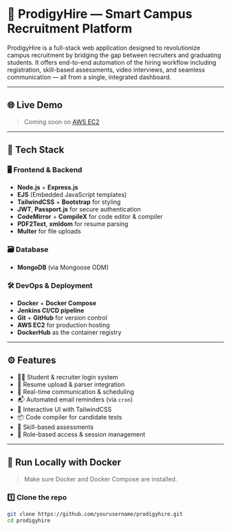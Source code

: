 # 🚀 ProdigyHire — Smart Campus Recruitment Platform

ProdigyHire is a full-stack web application designed to revolutionize campus recruitment by bridging the gap between recruiters and graduating students. It offers end-to-end automation of the hiring workflow including registration, skill-based assessments, video interviews, and seamless communication — all from a single, integrated dashboard.

---

## 🌐 Live Demo

> Coming soon on [AWS EC2](http://your-ec2-ip)

---

## 🧰 Tech Stack

### 🖥️ Frontend & Backend
- **Node.js** + **Express.js**
- **EJS** (Embedded JavaScript templates)
- **TailwindCSS** + **Bootstrap** for styling
- **JWT**, **Passport.js** for secure authentication
- **CodeMirror** + **CompileX** for code editor & compiler
- **PDF2Text**, **xmldom** for resume parsing
- **Multer** for file uploads

### 🗃️ Database
- **MongoDB** (via Mongoose ODM)

### 🛠️ DevOps & Deployment
- **Docker** + **Docker Compose**
- **Jenkins CI/CD pipeline**
- **Git** + **GitHub** for version control
- **AWS EC2** for production hosting
- **DockerHub** as the container registry

---

## ⚙️ Features

- 👨‍🎓 Student & recruiter login system
- 📝 Resume upload & parser integration
- 💬 Real-time communication & scheduling
- 📬 Automated email reminders (via `cron`)
- 🎨 Interactive UI with TailwindCSS
- 📦 Code compiler for candidate tests
- 🧪 Skill-based assessments
- 🔐 Role-based access & session management

---

## 🐳 Run Locally with Docker

> Make sure Docker and Docker Compose are installed.

### 1️⃣ Clone the repo

```bash
git clone https://github.com/yourusername/prodigyhire.git
cd prodigyhire
